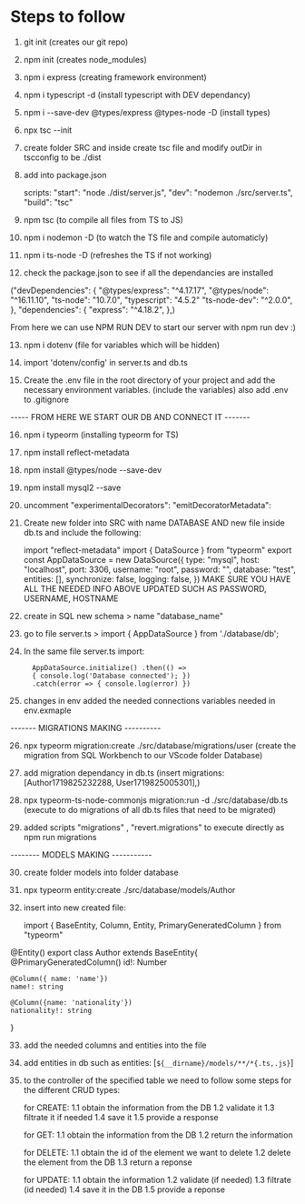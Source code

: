# Steps to follow

1.  git init (creates our git repo)

2.  npm init (creates node_modules)

3.  npm i express (creating framework environment)

4.  npm i typescript -d (install typescript with DEV dependancy)

5.  npm i --save-dev @types/express @types-node -D (install types)

6.  npx tsc --init

7.  create folder SRC and inside create tsc file and modify outDir in tscconfig to be ./dist

8.  add into package.json

    scripts:
    "start": "node ./dist/server.js",
    "dev": "nodemon ./src/server.ts",
    "build": "tsc"

9.  npm tsc (to compile all files from TS to JS)

10. npm i nodemon -D (to watch the TS file and compile automaticly)

11. npm i ts-node -D (refreshes the TS if not working)

12. check the package.json to see if all the dependancies are installed

("devDependencies":
{ "@types/express": "^4.17.17",
"@types/node": "^16.11.10",
"ts-node": "10.7.0",
"typescript": "4.5.2"
"ts-node-dev": "^2.0.0", },
"dependencies": {
"express": "^4.18.2",
},)

From here we can use NPM RUN DEV to start our server with npm run dev :)

13. npm i dotenv (file for variables which will be hidden)

14. import 'dotenv/config' in server.ts and db.ts

15. Create the .env file in the root directory of your project and add the necessary environment variables. (include the variables) also add .env to .gitignore

----- FROM HERE WE START OUR DB AND CONNECT IT -------

16. npm i typeorm (installing typeorm for TS)

17. npm install reflect-metadata

18. npm install @types/node --save-dev

19. npm install mysql2 --save

20. uncomment "experimentalDecorators": "emitDecoratorMetadata":

21. Create new folder into SRC with name DATABASE AND new file inside db.ts and include the following:

    import "reflect-metadata" import { DataSource } from "typeorm" export const AppDataSource = new DataSource({ type: "mysql", host: "localhost", port: 3306, username: "root", password: "", database: "test", entities: [], synchronize: false, logging: false, }) MAKE SURE YOU HAVE ALL THE NEEDED INFO ABOVE UPDATED SUCH AS PASSWORD, USERNAME, HOSTNAME

22. create in SQL new schema > name "database_name"

23. go to file server.ts > import { AppDataSource } from './database/db';

24. In the same file server.ts import:

          AppDataSource.initialize() .then(() =>
          { console.log('Database connected'); })
          .catch(error => { console.log(error) })

25. changes in env added the needed connections variables needed in env.exmaple

------- MIGRATIONS MAKING ----------

26. npx typeorm migration:create ./src/database/migrations/user
    (create the migration from SQL Workbench to our VScode folder Database)

27. add migration dependancy in db.ts (insert migrations: [Author1719825232288, User1719825005301],)

28. npx typeorm-ts-node-commonjs migration:run -d ./src/database/db.ts (execute to do migrations of all db.ts files that need to be migrated)

29. added scripts "migrations" , "revert.migrations" to execute directly as npm run migrations

-------- MODELS MAKING -----------

30. create folder models into folder database

31. npx typeorm entity:create ./src/database/models/Author

32. insert into new created file:

    import { BaseEntity, Column, Entity, PrimaryGeneratedColumn } from "typeorm"

   @Entity()
   export class Author extends BaseEntity{
   @PrimaryGeneratedColumn()
   id!: Number

    @Column({ name: 'name'})
    name!: string

    @Column({name: 'nationality'})
    nationality!: string

   }

33. add the needed columns and entities into the file

34. add entities in db such as entities: [`${__dirname}/models/**/*{.ts,.js}`]

35. to the controller of the specified table we need to follow some steps for the different CRUD types:


     for CREATE:
    1.1 obtain the information from the DB
    1.2 validate it
    1.3 filtrate it if needed
    1.4 save it 
    1.5 provide a response



    for GET:
    1.1 obtain the information from the DB
    1.2 return the information


    for DELETE:
    1.1 obtain the id of the element we want to delete
    1.2 delete the element from the DB
    1.3 return a reponse

    for UPDATE:
    1.1 obtain the information
    1.2 validate (if needed)
    1.3 filtrate (id needed)
    1.4 save it in the DB
    1.5 provide a reponse